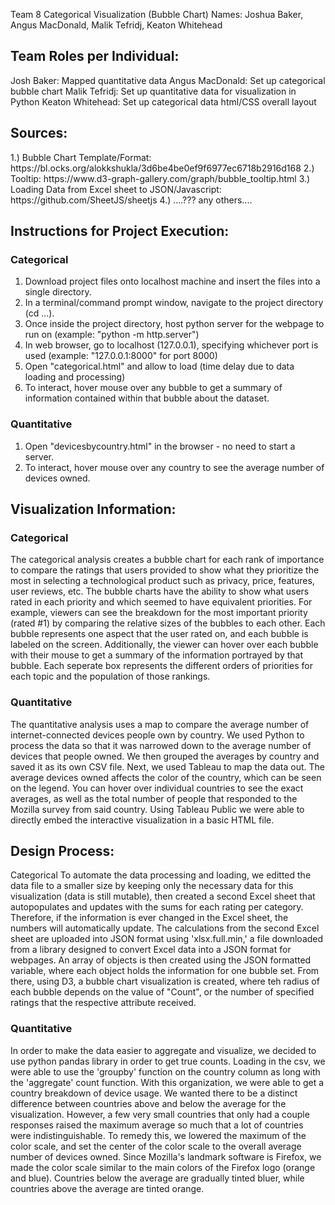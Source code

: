Team 8 Categorical Visualization (Bubble Chart)
Names: Joshua Baker, Angus MacDonald, Malik Tefridj, Keaton Whitehead


<h2>Team Roles per Individual:</h2>
	Josh Baker: Mapped quantitative data 
	Angus MacDonald: Set up categorical bubble chart
	Malik Tefridj: Set up quantitative data for visualization in Python
	Keaton Whitehead: Set up categorical data html/CSS overall layout


<h2>Sources:</h2> 
	1.) Bubble Chart Template/Format: https://bl.ocks.org/alokkshukla/3d6be4be0ef9f6977ec6718b2916d168
	2.) Tooltip: https://www.d3-graph-gallery.com/graph/bubble_tooltip.html
	3.) Loading Data from Excel sheet to JSON/Javascript: https://github.com/SheetJS/sheetjs
	4.) ....??? any others....


<h2>Instructions for Project Execution:</h2>
<h3>Categorical</h3>
<ol>
	<li>Download project files onto localhost machine and insert the files into a single directory.
	<li>In a terminal/command prompt window, navigate to the project directory (cd ...).
	<li>Once inside the project directory, host python server for the webpage to run on (example: "python -m http.server")
	<li>In web browser, go to localhost (127.0.0.1), specifying whichever port is used (example: "127.0.0.1:8000" for port 8000)
	<li>Open "categorical.html" and allow to load (time delay due to data loading and processing)
	<li>To interact, hover mouse over any bubble to get a summary of information contained within that bubble about the dataset.
</ol>

<h3>Quantitative</h3>
<ol>
	<li>Open "devicesbycountry.html" in the browser - no need to start a server.
	<li>To interact, hover mouse over any country to see the average number of devices owned.
</ol>


<h2>Visualization Information:</h2>
<h3>Categorical</h3>
The categorical analysis creates a bubble chart for each rank of importance to compare the ratings that users provided to show what they prioritize the most in selecting a technological product such as privacy, price, features, user reviews, etc. The bubble charts have the ability to show what users rated in each priority and which seemed to have equivalent priorities. For example, viewers can see the breakdown for the most important priority (rated #1) by comparing the relative sizes of the bubbles to each other. Each bubble represents one aspect that the user rated on, and each bubble is labeled on the screen. Additionally, the viewer can hover over each bubble with their mouse to get a summary of the information portrayed by that bubble. Each seperate box represents the different orders of priorities for each topic and the population of those rankings.


<h3>Quantitative</h3>
The quantitative analysis uses a map to compare the average number of internet-connected devices people own by country. We used Python to process the data so that it was narrowed down to the average number of devices that people owned. We then grouped the averages by country and saved it as its own CSV file. Next, we used Tableau to map the data out. The average devices owned affects the color of the country, which can be seen on the legend. You can hover over individual countries to see the exact averages, as well as the total number of people that responded to the Mozilla survey from said country. Using Tableau Public we were able to directly embed the interactive visualization in a basic HTML file.


<h2>Design Process:</h2
<h3>Categorical</h3>
To automate the data processing and loading, we editted the data file to a smaller size by keeping only the necessary data for this visualization (data is still mutable), then created a second Excel sheet that autopopulates and updates with the sums for each rating per category. Therefore, if the information is ever changed in the Excel sheet, the numbers will automatically update. The calculations from the second Excel sheet are uploaded into JSON format using 'xlsx.full.min,' a file downloaded from a library designed to convert Excel data into a JSON format for webpages. An array of objects is then created using the JSON formatted variable, where each object holds the information for one bubble set. From there, using D3, a bubble chart visualization is created, where teh radius of each bubble depends on the value of "Count", or the number of specified ratings that the respective attribute received.


<h3>Quantitative</h3>
In order to make the data easier to aggregate and visualize, we decided to use python pandas library in order to get true counts. Loading in the csv, we were able to use the 'groupby' function on the country column as long with the 'aggregate' count function. With this organization, we were able to get a country breakdown of device usage.
We wanted there to be a distinct difference between countries above and below the average for the visualization. However, a few very small countries that only had a couple responses raised the maximum average so much that a lot of countries were indistinguishable. To remedy this, we lowered the maximum of the color scale, and set the center of the color scale to the overall average number of devices owned. Since Mozilla's landmark software is Firefox, we made the color scale similar to the main colors of the Firefox logo (orange and blue). Countries below the average are gradually tinted bluer, while countries above the average are tinted orange. 


